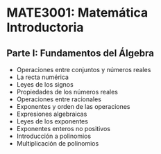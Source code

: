 # MATE3001: Matemática Introductoria

## Parte I: Fundamentos del Álgebra
- Operaciones entre conjuntos y números reales
- La recta numérica
- Leyes de los signos
- Propiedades de los números reales
- Operaciones entre racionales
- Exponentes y orden de las operaciones
- Expresiones algebraicas
- Leyes de los exponentes
- Exponentes enteros no positivos
- Introducción a polinomios
- Multiplicación de polinomios
